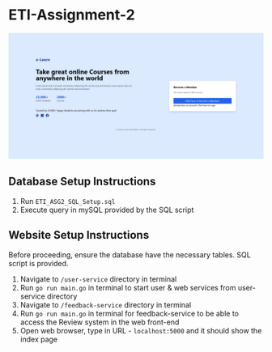 # ETI-Assignment-2
![Home Page](front-end/images/Index.jpg)

## Database Setup Instructions
1. Run `ETI_ASG2_SQL_Setup.sql`
2. Execute query in mySQL provided by the SQL script

## Website Setup Instructions
Before proceeding, ensure the database have the necessary tables. SQL script is provided.
1. Navigate to `/user-service` directory in terminal
2. Run `go run main.go` in terminal to start user & web services from user-service directory
3. Navigate to `/feedback-service` directory in terminal
4. Run `go run main.go` in terminal for feedback-service to be able to access the Review system in the web front-end
5. Open web browser, type in URL - `localhost:5000` and it should show the index page





